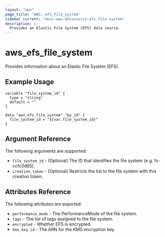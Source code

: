```yaml
---
layout: "aws"
page_title: "AWS: efs_file_system"
sidebar_current: "docs-aws-datasource-efs-file-system"
description: |-
  Provides an Elastic File System (EFS) data source.
---
```


# aws_efs_file_system

Provides information about an Elastic File System (EFS).

## Example Usage

```hcl
variable "file_system_id" {
  type = "string"
  default = ""
}

data "aws_efs_file_system" "by_id" {
  file_system_id = "${var.file_system_id}"
}
```

## Argument Reference

The following arguments are supported:

* `file_system_id` - (Optional) The ID that identifies the file system (e.g. fs-ccfc0d65).
* `creation_token` - (Optional) Restricts the list to the file system with this creation token.

## Attributes Reference

The following attributes are exported:

* `performance_mode` - The PerformanceMode of the file system.
* `tags` - The list of tags assigned to the file system.
* `encrypted` - Whether EFS is encrypted.
* `kms_key_id` - The ARN for the KMS encryption key.
